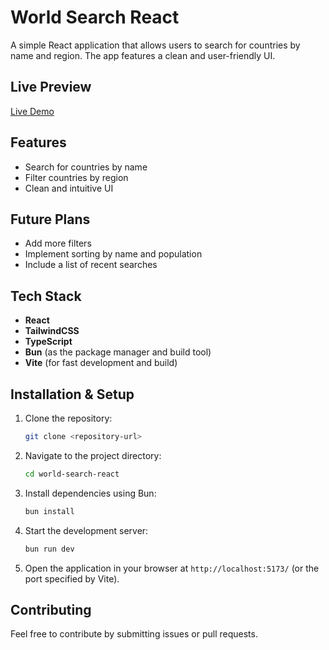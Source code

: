 # World Search React

A simple React application that allows users to search for countries by name and region. The app features a clean and user-friendly UI.

## Live Preview

[Live Demo](https://world-search-react.vercel.app)

## Features

- Search for countries by name
- Filter countries by region
- Clean and intuitive UI

## Future Plans

- Add more filters
- Implement sorting by name and population
- Include a list of recent searches

## Tech Stack

- **React**
- **TailwindCSS**
- **TypeScript**
- **Bun** (as the package manager and build tool)
- **Vite** (for fast development and build)

## Installation & Setup

1. Clone the repository:
   ```sh
   git clone <repository-url>
   ```
2. Navigate to the project directory:
   ```sh
   cd world-search-react
   ```
3. Install dependencies using Bun:
   ```sh
   bun install
   ```
4. Start the development server:
   ```sh
   bun run dev
   ```
5. Open the application in your browser at `http://localhost:5173/` (or the port specified by Vite).

## Contributing

Feel free to contribute by submitting issues or pull requests.